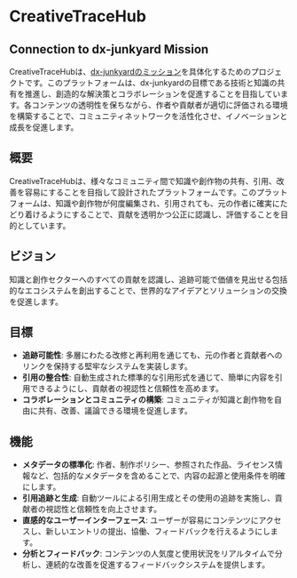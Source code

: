 # CreativeTraceHub

## Connection to dx-junkyard Mission

CreativeTraceHubは、[dx-junkyardのミッション](https://github.com/dx-junkyard/dx-junkyard-mission)を具体化するためのプロジェクトです。このプラットフォームは、dx-junkyardの目標である技術と知識の共有を推進し、創造的な解決策とコラボレーションを促進することを目指しています。各コンテンツの透明性を保ちながら、作者や貢献者が適切に評価される環境を構築することで、コミュニティネットワークを活性化させ、イノベーションと成長を促進します。


## 概要
CreativeTraceHubは、様々なコミュニティ間で知識や創作物の共有、引用、改善を容易にすることを目指して設計されたプラットフォームです。このプラットフォームは、知識や創作物が何度編集され、引用されても、元の作者に確実にたどり着けるようにすることで、貢献を透明かつ公正に認識し、評価することを目的としています。

## ビジョン
知識と創作セクターへのすべての貢献を認識し、追跡可能で価値を見出せる包括的なエコシステムを創出することで、世界的なアイデアとソリューションの交換を促進します。

## 目標
- **追跡可能性**: 多層にわたる改修と再利用を通じても、元の作者と貢献者へのリンクを保持する堅牢なシステムを実装します。
- **引用の整合性**: 自動生成された標準的な引用形式を通じて、簡単に内容を引用できるようにし、貢献者の視認性と信頼性を高めます。
- **コラボレーションとコミュニティの構築**: コミュニティが知識と創作物を自由に共有、改善、議論できる環境を促進します。

## 機能
- **メタデータの標準化**: 作者、制作ポリシー、参照された作品、ライセンス情報など、包括的なメタデータを含めることで、内容の起源と使用条件を明確にします。
- **引用追跡と生成**: 自動ツールによる引用生成とその使用の追跡を実施し、貢献者の視認性と信頼性を向上させます。
- **直感的なユーザーインターフェース**: ユーザーが容易にコンテンツにアクセスし、新しいエントリの提出、協働、フィードバックを行えるようにします。
- **分析とフィードバック**: コンテンツの人気度と使用状況をリアルタイムで分析し、連続的な改善を促進するフィードバックシステムを提供します。


